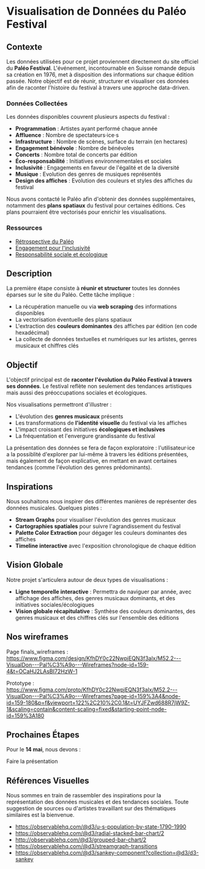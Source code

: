 # Visualisation de Données du Paléo Festival

## Contexte

Les données utilisées pour ce projet proviennent directement du site officiel du **Paléo Festival**. L'événement, incontournable en Suisse romande depuis sa création en 1976, met à disposition des informations sur chaque édition passée. Notre objectif est de réunir, structurer et visualiser ces données afin de raconter l'histoire du festival à travers une approche data-driven.

### Données Collectées

Les données disponibles couvrent plusieurs aspects du festival :

- **Programmation** : Artistes ayant performé chaque année
- **Affluence** : Nombre de spectateurs·ice·s
- **Infrastructure** : Nombre de scènes, surface du terrain (en hectares)
- **Engagement bénévole** : Nombre de bénévoles
- **Concerts** : Nombre total de concerts par édition
- **Éco-responsabilité** : Initiatives environnementales et sociales
- **Inclusivité** : Engagements en faveur de l'égalité et de la diversité
- **Musique** : Evolution des genres de musiques représentés
- **Design des affiches** : Evolution des couleurs et styles des affiches du festival

Nous avons contacté le Paléo afin d'obtenir des données supplémentaires, notamment des **plans spatiaux** du festival pour certaines éditions. Ces plans pourraient être vectorisés pour enrichir les visualisations.

### Ressources

- [Rétrospective du Paléo](https://yeah.paleo.ch/fr/histoire)
- [Engagement pour l'inclusivité](https://yeah.paleo.ch/fr/award-agf)
- [Responsabilité sociale et écologique](https://yeah.paleo.ch/fr/a-propos)

## Description

La première étape consiste à **réunir et structurer** toutes les données éparses sur le site du Paléo. Cette tâche implique :

- La récupération manuelle ou via **web scraping** des informations disponibles
- La vectorisation éventuelle des plans spatiaux
- L'extraction des **couleurs dominantes** des affiches par édition (en code hexadécimal)
- La collecte de données textuelles et numériques sur les artistes, genres musicaux et chiffres clés

## Objectif

L'objectif principal est de **raconter l'évolution du Paléo Festival à travers ses données**. Le festival reflète non seulement des tendances artistiques mais aussi des préoccupations sociales et écologiques.

Nos visualisations permettront d'illustrer :

- L'évolution des **genres musicaux** présents
- Les transformations de **l'identité visuelle** du festival via les affiches
- L'impact croissant des initiatives **écologiques et inclusives**
- La fréquentation et l'envergure grandissante du festival

La présentation des données se fera de façon exploratoire : l'utilisateur·ice a la possiblité d'explorer par lui-même à travers les éditions présentées, mais également de façon explicative, en mettant en avant certaines tendances (comme l'évolution des genres prédominants).

## Inspirations

Nous souhaitons nous inspirer des différentes manières de représenter des données musicales. Quelques pistes :

- **Stream Graphs** pour visualiser l'évolution des genres musicaux
- **Cartographies spatiales** pour suivre l'agrandissement du festival
- **Palette Color Extraction** pour dégager les couleurs dominantes des affiches
- **Timeline interactive** avec l'exposition chronologique de chaque édition

## Vision Globale

Notre projet s'articulera autour de deux types de visualisations :

- **Ligne temporelle interactive** : Permettra de naviguer par année, avec affichage des affiches, des genres musicaux dominants, et des initiatives sociales/écologiques
- **Vision globale récapitulative** : Synthèse des couleurs dominantes, des genres musicaux et des chiffres clés sur l'ensemble des éditions

## Nos wireframes

Page finals_wireframes : https://www.figma.com/design/KfhDY0c22NwpjEQN3f3alx/M52.2---VisualDon---Pal%C3%A9o---Wireframes?node-id=159-4&t=OCaHJ2LAsBI72HzW-1

Prototype : https://www.figma.com/proto/KfhDY0c22NwpjEQN3f3alx/M52.2---VisualDon---Pal%C3%A9o---Wireframes?page-id=159%3A4&node-id=159-180&p=f&viewport=122%2C210%2C0.1&t=UYJFZwd688R7jW9Z-1&scaling=contain&content-scaling=fixed&starting-point-node-id=159%3A180

## Prochaines Étapes

Pour le **14 mai**, nous devons :

Faire la présentation

## Références Visuelles

Nous sommes en train de rassembler des inspirations pour la représentation des données musicales et des tendances sociales. Toute suggestion de sources ou d'artistes travaillant sur des thématiques similaires est la bienvenue.

- https://observablehq.com/@d3/u-s-population-by-state-1790-1990
- https://observablehq.com/@d3/radial-stacked-bar-chart/2
- http://observablehq.com/@d3/grouped-bar-chart/2
- https://observablehq.com/@d3/streamgraph-transitions
- https://observablehq.com/@d3/sankey-component?collection=@d3/d3-sankey 
